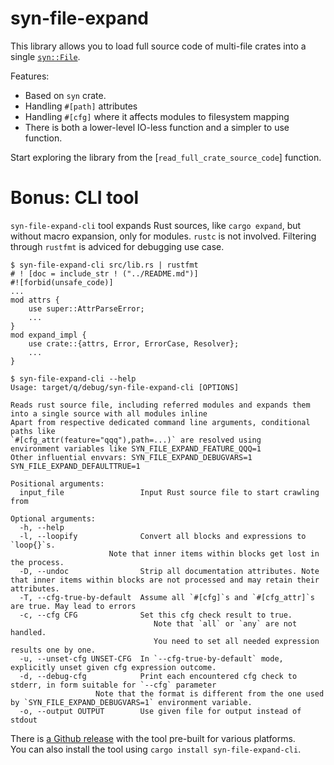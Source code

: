 # syn-file-expand

This library allows you to load full source code of multi-file crates into a single [`syn::File`](https://docs.rs/syn/latest/syn/struct.File.html).

Features:

* Based on `syn` crate.
* Handling `#[path]` attributes
* Handling `#[cfg]` where it affects modules to filesystem mapping
* There is both a lower-level IO-less function and a simpler to use function.

Start exploring the library from the [`read_full_crate_source_code`] function.

# Bonus: CLI tool 

`syn-file-expand-cli` tool expands Rust sources, like `cargo expand`, but without macro expansion, only for modules.
`rustc` is not involved. Filtering through `rustfmt` is adviced for debugging use case. 

```text
$ syn-file-expand-cli src/lib.rs | rustfmt
# ! [doc = include_str ! ("../README.md")]
#![forbid(unsafe_code)]
...
mod attrs {
    use super::AttrParseError;
    ...
}
mod expand_impl {
    use crate::{attrs, Error, ErrorCase, Resolver};
    ...
}

$ syn-file-expand-cli --help
Usage: target/q/debug/syn-file-expand-cli [OPTIONS]

Reads rust source file, including referred modules and expands them into a single source with all modules inline
Apart from respective dedicated command line arguments, conditional paths like
`#[cfg_attr(feature="qqq"),path=...)` are resolved using
environment variables like SYN_FILE_EXPAND_FEATURE_QQQ=1
Other influential envvars: SYN_FILE_EXPAND_DEBUGVARS=1 SYN_FILE_EXPAND_DEFAULTTRUE=1

Positional arguments:
  input_file                 Input Rust source file to start crawling from

Optional arguments:
  -h, --help
  -l, --loopify              Convert all blocks and expressions to `loop{}`s.
                      Note that inner items within blocks get lost in the process.
  -D, --undoc                Strip all documentation attributes. Note that inner items within blocks are not processed and may retain their attributes.
  -T, --cfg-true-by-default  Assume all `#[cfg]`s and `#[cfg_attr]`s are true. May lead to errors
  -c, --cfg CFG              Set this cfg check result to true.
                                Note that `all` or `any` are not handled.
                                You need to set all needed expression results one by one.
  -u, --unset-cfg UNSET-CFG  In `--cfg-true-by-default` mode, explicitly unset given cfg expression outcome.
  -d, --debug-cfg            Print each encountered cfg check to stderr, in form suitable for `--cfg` parameter
                   Note that the format is different from the one used by `SYN_FILE_EXPAND_DEBUGVARS=1` environment variable.
  -o, --output OUTPUT        Use given file for output instead of stdout
```

There is [a Github release](https://github.com/vi/syn-file-expand/releases/) with the tool pre-built for various platforms.  
You can also install the tool using `cargo install syn-file-expand-cli`.
